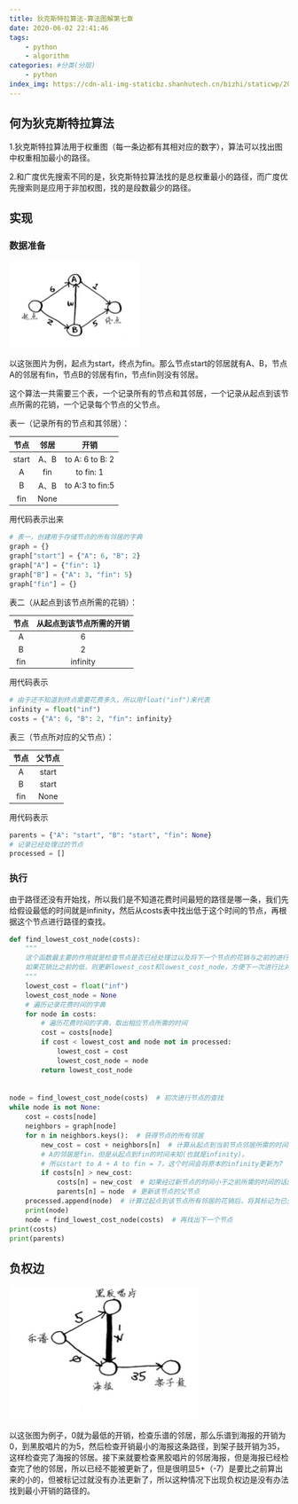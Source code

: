 ```yaml
---
title: 狄克斯特拉算法-算法图解第七章
date: 2020-06-02 22:41:46
tags:
    - python
    - algorithm
categories: #分类(分层)
    - python
index_img: https://cdn-ali-img-staticbz.shanhutech.cn/bizhi/staticwp/202005/f83597eab6d7592faccfeb35fec0ff67--1019387436.jpg
---
```



## 何为狄克斯特拉算法

1.狄克斯特拉算法用于权重图（每一条边都有其相对应的数字），算法可以找出图中权重相加最小的路径。

2.和广度优先搜索不同的是，狄克斯特拉算法找的是总权重最小的路径，而广度优先搜索则是应用于非加权图，找的是段数最少的路径。




## 实现

### 数据准备


![](/img/狄克斯特拉算法-算法图解第七章/Snipaste_2020-06-02_22-45-56.png)


以这张图片为例，起点为start，终点为fin。那么节点start的邻居就有A、B，节点A的邻居有fin，节点B的邻居有fin，节点fin则没有邻居。

这个算法一共需要三个表，一个记录所有的节点和其邻居，一个记录从起点到该节点所需的花销，一个记录每个节点的父节点。

表一（记录所有的节点和其邻居）：

| 节点  | 邻居 |             开销             |
| :---: | :--: | :--------------------------: |
| start | A、B | to A: 6             to B: 2  |
|   A   | fin  |          to fin: 1           |
|   B   | A、B | to A:3              to fin:5 |
|  fin  | None |                              |

用代码表示出来

```python
# 表一，创建用于存储节点的所有邻居的字典
graph = {}
graph["start"] = {"A": 6, "B": 2}
graph["A"] = {"fin": 1}
graph["B"] = {"A": 3, "fin": 5}
graph["fin"] = {}
```

表二（从起点到该节点所需的花销）：

| 节点 | 从起点到该节点所需的开销 |
| :--: | :----------------------: |
|  A   |            6             |
|  B   |            2             |
| fin  |         infinity         |

用代码表示

```python
# 由于还不知道到终点需要花费多久，所以用float("inf")来代表
infinity = float("inf")
costs = {"A": 6, "B": 2, "fin": infinity}
```

表三（节点所对应的父节点）：

| 节点 | 父节点 |
| :--: | :----: |
|  A   | start  |
|  B   | start  |
| fin  |  None  |

用代码表示

```python
parents = {"A": "start", "B": "start", "fin": None}
# 记录已经处理过的节点
processed = []
```

### 执行

由于路径还没有开始找，所以我们是不知道花费时间最短的路径是哪一条，我们先给假设最低的时间就是infinity，然后从costs表中找出低于这个时间的节点，再根据这个节点进行路径的查找。

```python
def find_lowest_cost_node(costs):
    """
	这个函数最主要的作用就是检查节点是否已经处理过以及将下一个节点的花销与之前的进行对比，
	如果花销比之前的低，则更新lowest_cost和lowest_cost_node，方便下一次进行比对
    """
    lowest_cost = float("inf")
    lowest_cost_node = None
    # 遍历记录花费时间的字典
    for node in costs:
        # 遍历花费时间的字典，取出相应节点所需的时间
        cost = costs[node]
        if cost < lowest_cost and node not in processed:
            lowest_cost = cost
            lowest_cost_node = node
        return lowest_cost_node


node = find_lowest_cost_node(costs)  # 初次进行节点的查找
while node is not None:
    cost = costs[node]
    neighbors = graph[node]
    for n in neighbors.keys():  # 获得节点的所有邻居
        new_cost = cost + neighbors[n]  # 计算从起点到当前节点邻居所需的时间
        # A的邻居是fin，但是从起点到fin的时间未知(也就是infinity)。
        # 所以start to A + A to fin = 7，这个时间会将原本的infinity更新为7
        if costs[n] > new_cost:
            costs[n] = new_cost  # 如果经过新节点的时间小于之前所需的时间的话就更新邻居的开销
            parents[n] = node  # 更新该节点的父节点
    processed.append(node)  # 计算过起点到该节点所有邻居的花销后，将其标记为已处理
    print(node)
    node = find_lowest_cost_node(costs)  # 再找出下一个节点
print(costs)
print(parents)
```



## 负权边

![](/img/狄克斯特拉算法-算法图解第七章/Snipaste_2020-06-01_17-23-56.png)


以这张图为例子，0就为最低的开销，检查乐谱的邻居，那么乐谱到海报的开销为0，到黑胶唱片的为5，然后检查开销最小的海报这条路径，到架子鼓开销为35，这样检查完了海报的邻居。接下来就要检查黑胶唱片的邻居海报，但是海报已经检查完了他的邻居，所以已经不能被更新了，但是很明显5+（-7）是要比之前算出来的小的，但被标记过就没有办法更新了，所以这种情况下出现负权边是没有办法找到最小开销的路径的。